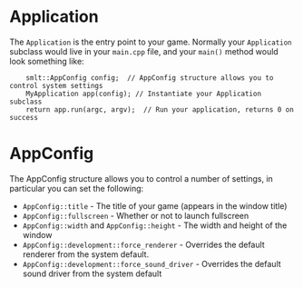 # Application

The `Application` is the entry point to your game. Normally your `Application` subclass would live in your `main.cpp` file, and your `main()` method would look something like:

```
    smlt::AppConfig config;  // AppConfig structure allows you to control system settings
    MyApplication app(config); // Instantiate your Application subclass
    return app.run(argc, argv);  // Run your application, returns 0 on success
```

# AppConfig

The AppConfig structure allows you to control a number of settings, in particular you can set the following:

 - `AppConfig::title` - The title of your game (appears in the window title)
 - `AppConfig::fullscreen` - Whether or not to launch fullscreen
 - `AppConfig::width` and `AppConfig::height` - The width and height of the window
 - `AppConfig::development::force_renderer` - Overrides the default renderer from the system default. 
 - `AppConfig::development::force_sound_driver` - Overrides the default sound driver from the system default



